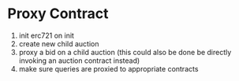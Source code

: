 # Proxy Contract

1. init erc721 on init
2. create new child auction
3. proxy a bid on a child auction (this could also be done be directly invoking an auction contract instead)
4. make sure queries are proxied to appropriate contracts